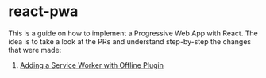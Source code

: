 react-pwa
========

This is a guide on how to implement a Progressive Web App with React.
The idea is to take a look at the PRs and understand step-by-step the changes that were made:

1. [Adding a Service Worker with Offline Plugin](https://github.com/matheusml/react-pwa/pull/4/files)
